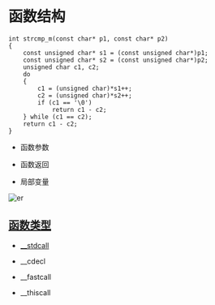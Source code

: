 # 函数结构

```
int strcmp_m(const char* p1, const char* p2)
{
	const unsigned char* s1 = (const unsigned char*)p1;
	const unsigned char* s2 = (const unsigned char*)p2;
	unsigned char c1, c2;
	do
	{
		c1 = (unsigned char)*s1++;
		c2 = (unsigned char)*s2++;
		if (c1 == '\0')
			return c1 - c2;
	} while (c1 == c2);
	return c1 - c2;
}
```

* 函数参数

* 函数返回

* 局部变量

![er](/imgs/rev/function.png)

## [函数类型](https://learn.microsoft.com/en-us/cpp/cpp/stdcall?view=msvc-170)

* [__stdcall](https://learn.microsoft.com/zh-cn/cpp/build/reference/gd-gr-gv-gz-calling-convention?view=msvc-170)

* __cdecl

* __fastcall

* __thiscall
